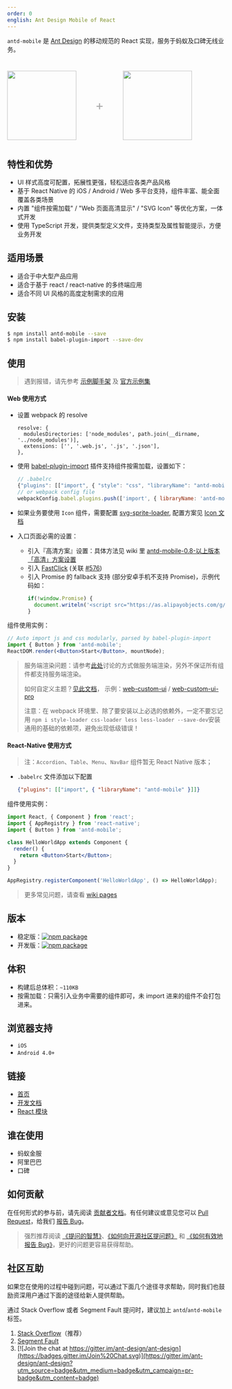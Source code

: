 ```yaml
---
order: 0
english: Ant Design Mobile of React
---
```


`antd-mobile` 是 [Ant Design](http://ant.design) 的移动规范的 React 实现，服务于蚂蚁及口碑无线业务。

<div class="pic-plus">
  <img width="160" src="https://zos.alipayobjects.com/rmsportal/wIjMDnsrDoPPcIV.png">
  <span>+</span>
  <img width="160" src="https://t.alipayobjects.com/images/rmsweb/T16xRhXkxbXXXXXXXX.svg">
</div>

<style>
.pic-plus > * {
  display: inline-block;
  vertical-align: middle;
}
.pic-plus {
  margin: 40px 0;
}
.pic-plus span {
  font-size: 30px;
  color: #aaa;
  margin: 0 40px;
}
</style>

## 特性和优势

- UI 样式高度可配置，拓展性更强，轻松适应各类产品风格
- 基于 React Native 的 iOS / Android / Web 多平台支持，组件丰富、能全面覆盖各类场景
- 内置 "组件按需加载" / "Web 页面高清显示" / "SVG Icon" 等优化方案，一体式开发
- 使用 TypeScript 开发，提供类型定义文件，支持类型及属性智能提示，方便业务开发

## 适用场景

- 适合于中大型产品应用
- 适合于基于 react / react-native 的多终端应用
- 适合不同 UI 风格的高度定制需求的应用

## 安装

```bash
$ npm install antd-mobile --save
$ npm install babel-plugin-import --save-dev
```

## 使用

> 遇到报错，请先参考 [示例脚手架](https://github.com/ant-design/ant-design-mobile/issues/56) 及 [官方示例集](https://github.com/ant-design/antd-mobile-samples)

#### Web 使用方式

- 设置 webpack 的 resolve

  ```
  resolve: {
    modulesDirectories: ['node_modules', path.join(__dirname, '../node_modules')],
    extensions: ['', '.web.js', '.js', '.json'],
  },
  ```

- 使用 [babel-plugin-import](https://github.com/ant-design/babel-plugin-import) 插件支持组件按需加载，设置如下：

  ```js
  // .babelrc
  {"plugins": [["import", { "style": "css", "libraryName": "antd-mobile" }]]}
  // or webpack config file
  webpackConfig.babel.plugins.push(['import', { libraryName: 'antd-mobile', style: 'css' }]);
  ```

- 如果业务要使用 `Icon` 组件，需要配置 [svg-sprite-loader](https://github.com/kisenka/svg-sprite-loader), 配置方案见 [Icon 文档](https://mobile.ant.design/components/icon)

- 入口页面必需的设置：
    - 引入『高清方案』设置：具体方法见 wiki 里 [antd-mobile-0.8-以上版本「高清」方案设置](https://github.com/ant-design/ant-design-mobile/wiki/antd-mobile-0.8-%E4%BB%A5%E4%B8%8A%E7%89%88%E6%9C%AC%E3%80%8C%E9%AB%98%E6%B8%85%E3%80%8D%E6%96%B9%E6%A1%88%E8%AE%BE%E7%BD%AE)
    - 引入 [FastClick](https://github.com/ftlabs/fastclick) (关联 [#576](https://github.com/ant-design/ant-design-mobile/issues/576))
    - 引入 Promise 的 fallback 支持 (部分安卓手机不支持 Promise)，示例代码如：
        ```js
        if(!window.Promise) {
          document.writeln('<script src="https://as.alipayobjects.com/g/component/es6-promise/3.2.2/es6-promise.min.js"'+'>'+'<'+'/'+'script>');
        }
        ```

组件使用实例：

```jsx
// Auto import js and css modularly, parsed by babel-plugin-import
import { Button } from 'antd-mobile';
ReactDOM.render(<Button>Start</Button>, mountNode);
```

> 服务端渲染问题：请参考[此处](https://github.com/ant-design/ant-design-mobile/pull/758)讨论的方式做服务端渲染，另外不保证所有组件都支持服务端渲染。
>
> 如何自定义主题？[见此文档](https://github.com/ant-design/antd-init/blob/master/examples/customize-antd-theme/README.md)，
> 示例：[web-custom-ui](https://github.com/ant-design/antd-mobile-samples/tree/master/web-custom-ui) / [web-custom-ui-pro](https://github.com/ant-design/antd-mobile-samples/tree/master/web-custom-ui-pro)
>
> 注意：在 webpack 环境里、除了要安装以上必选的依赖外，一定不要忘记用
> `npm i style-loader css-loader less less-loader --save-dev`安装通用的基础的依赖项，避免出现低级错误！

#### React-Native 使用方式

> 注：`Accordion`、`Table`、`Menu`、`NavBar` 组件暂无 React Native 版本；

- `.babelrc` 文件添加以下配置

   ```json
  {"plugins": [["import", { "libraryName": "antd-mobile" }]]}
   ```

组件使用实例：

```jsx
import React, { Component } from 'react';
import { AppRegistry } from 'react-native';
import { Button } from 'antd-mobile';

class HelloWorldApp extends Component {
  render() {
    return <Button>Start</Button>;
  }
}

AppRegistry.registerComponent('HelloWorldApp', () => HelloWorldApp);
```

> 更多常见问题，请查看 [wiki pages](https://github.com/ant-design/ant-design-mobile/wiki)

## 版本

- 稳定版：[![npm package](http://img.shields.io/npm/v/antd-mobile.svg?style=flat-square)](http://npmjs.com/package/antd-mobile)
- 开发版：[![npm package](https://cnpmjs.org/badge/v/antd-mobile.svg?tag=beta&style=flat-square)](http://npmjs.com/package/antd-mobile)

## 体积

- 构建后总体积：`~110KB`
- 按需加载：只需引入业务中需要的组件即可，未 import 进来的组件不会打包进来。

## 浏览器支持

- `iOS`
- `Android 4.0+`

## 链接

- [首页](/)
- [开发文档](http://github.com/ant-design/ant-design-mobile/blob/master/development.en-US.md)
- [React 模块](http://github.com/react-component)

## 谁在使用

- 蚂蚁金服
- 阿里巴巴
- 口碑

## 如何贡献

在任何形式的参与前，请先阅读 [贡献者文档](https://github.com/ant-design/ant-design-mobile/blob/master/.github/CONTRIBUTING.md)。有任何建议或意见您可以 [Pull Request](https://github.com/ant-design/ant-design-mobile/pulls)，给我们 [报告 Bug](https://github.com/ant-design/ant-design-mobile/issues/new)。

> 强烈推荐阅读 [《提问的智慧》](https://github.com/ryanhanwu/How-To-Ask-Questions-The-Smart-Way)、[《如何向开源社区提问题》](https://github.com/seajs/seajs/issues/545) 和 [《如何有效地报告 Bug》](http://www.chiark.greenend.org.uk/%7Esgtatham/bugs-cn.html)，更好的问题更容易获得帮助。

## 社区互助

如果您在使用的过程中碰到问题，可以通过下面几个途径寻求帮助，同时我们也鼓励资深用户通过下面的途径给新人提供帮助。

通过 Stack Overflow 或者 Segment Fault 提问时，建议加上 `antd`/`antd-mobile` 标签。

1. [Stack Overflow](http://stackoverflow.com/questions/tagged/antd)（推荐）
2. [Segment Fault](https://segmentfault.com/t/antd)
3. [![Join the chat at https://gitter.im/ant-design/ant-design](https://badges.gitter.im/Join%20Chat.svg)](https://gitter.im/ant-design/ant-design?utm_source=badge&utm_medium=badge&utm_campaign=pr-badge&utm_content=badge)
